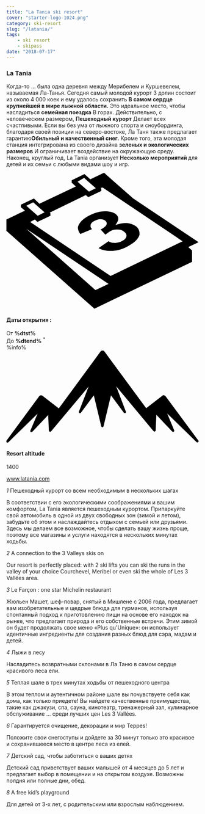 ```yaml
---
title: "La Tania ski resort"
cover: "starter-logo-1024.png"
category: ski-resort
slug: "/latania/"
tags:
    - ski resort
    - skipass
date: "2018-07-17"
---
```


<div class="edito-wrapper station"><div class="banner-station">
<div class="banner-station-logo">
<imgtest data="la-tania.png" directory="post" alt="La Tania"></imgtest>
</div>
</div>

<h3 class="main-title-1 h-margin-bottom-0">La Tania</h1>
<div class="rich-text">
<p>Когда-то ... была одна деревня между Мерибелем и Куршевелем, называемая Ла-Танья. Сегодня самый молодой курорт 3 долин состоит из около 4 000 коек и ему удалось сохранить <strong>В самом сердце крупнейшей в мире лыжной области.</strong> Это идеальное место, чтобы насладиться <strong>семейная поездка</strong> В горах. Действительно, с человеческим размером, <strong>Пешеходный курорт</strong> Делает всех счастливыми. Если вы без ума от лыжного спорта и сноубординга, благодаря своей позиции на северо-востоке, Ла Таня также предлагает гарантию<strong>Обильный и качественный снег.</strong> Кроме того, эта молодая станция интегрирована из своего дизайна <strong> зеленых и экологических размеров</strong> И ограничивает воздействие на окружающую среду. Наконец, круглый год, La Tania организует <strong>Несколько мероприятий </strong> для детей и их семьи с любыми видами шоу и игр.</p>
</div>

<div class="grid center">
<div class="col-6">
<i class="icon icon-date icon-55">
<svg xmlns="http://www.w3.org/2000/svg" viewBox="0 0 55.9 39.6"><path d="M37.6 15.5c-.7-.5-1.6-.8-2.6-.9-1.1 0-2.2.2-3.3.6 1.1-1.4 1.1-2.4.1-3.2-.7-.5-1.7-.8-3.1-.8-1.6 0-3.3.5-4.9 1.4-.9.5-1.7 1.1-2.2 1.7-.5.6-.8 1.2-.8 1.7s.2 1.1.7 1.8l3.4-1.4c-.4-.4-.5-.8-.4-1.3.1-.4.5-.8 1.1-1.1.6-.3 1.1-.5 1.7-.5.6 0 1 .1 1.4.4.4.3.6.7.4 1.2-.2.5-.8.9-1.7 1.4l1.4 1.5c.5-.4.9-.7 1.4-1 .6-.4 1.3-.5 2.1-.5s1.4.2 1.9.6c.6.4.8.9.7 1.4-.1.5-.5 1-1.2 1.3-.6.4-1.3.5-2 .6-.7 0-1.4-.1-2-.5l-2.9 2c1.1.6 2.5.9 4.1.8 1.6-.1 3.2-.6 4.7-1.5 1.6-.9 2.7-1.9 3.1-3.1.1-.9-.1-1.9-1.1-2.6z"></path><path d="M52.9 21.6l3-1.4-19-12.7L28.4 0l-4 1.9L22.7.4 19 2.2v.7L20.2 4 9.6 9 8 7.5 4.2 9.3v.7l1.2 1L0 13.6v3.3l25.6 22.6L54 25.9v-3.3l-1.1-1zM22.6 1.5l.9.8L26 4.5l-2 1-2.4-2.1-.9-.8 1.9-1.1zM7.8 8.6l.9.8 2.4 2.1-2 1-2.4-2.1-.9-.8 2-1zm18.1 25.5L5.8 16.3l23.9 16-3.8 1.8zM51.1 20L30.3 30 6.9 14.3l1.4-.7.7.7 3.8-1.8v-.7l-.2-.2 10.5-5.1.7.6 3.8-1.8v-.7l-.2-.2.6-.1 21.6 14.5 1.7 1.2h-.2z"></path></svg></i>
<h4 class="main-title-3 h-uppercase center h-fz-16">Даты открытия :</h4>
   <div class="opening-dates">
                     От <strong>%dtst%</strong> <br/>
                     До <strong>%dtend%</strong> <sup className="blue">*</sup>
     </div>
     %info%
</div>
<div class="col-6">
<i class="icon icon-mountain icon-55">
<svg xmlns="http://www.w3.org/2000/svg" viewBox="0 0 85.1 40.7"><path d="M23.2 25.6L41.7.4c.2-.3.5-.4.9-.4.3 0 .6.1.8.4l18.5 25.1L69 20c.2-.2.5-.3.8-.2.3 0 .5.2.7.4L85 39.8c.2.2.1.5-.1.7-.2.2-.5.2-.7 0l-13-12.7 3.1 7.5c.1.2 0 .5-.2.6-.2.1-.5.1-.7-.1l-7-7.4-.3 6.9c0 .2-.1.4-.4.5-.2.1-.4 0-.6-.2L48.6 15.8 52.9 27c.1.2 0 .5-.2.6-.2.1-.5.1-.7-.1l-5.7-7.7L43 33.5c-.1.2-.3.4-.5.4s-.4-.2-.5-.4l-3.3-13.7-5.7 7.7c-.2.2-.4.3-.7.1-.2-.1-.3-.4-.2-.6l4.3-11.1-16.6 19.8c-.1.2-.4.2-.6.2-.2-.1-.3-.2-.4-.5l-.3-6.9-7 7.4c-.2.2-.5.2-.7.1-.2-.1-.3-.4-.2-.6l3.2-7.5-13 12.7c-.2.2-.5.2-.7 0-.2-.2-.2-.5-.1-.7l14.5-19.7c.2-.2.4-.4.7-.4.3 0 .6 0 .8.2l7.2 5.6z"></path></svg></i>
<h4 class="main-title-3 h-uppercase center h-fz-16">Resort altitude</h4>
1400
</div>
</div>

<a rel="nofollow" href="http://www.latania.com" class="btn btn-blue" target="_blank">www.latania.com</a>

<div class="poi-anchor-title" id="marker_11">
<em>1</em> Пешеходный курорт со всем необходимым в нескольких шагах
</div>

<div class="o-actu fullWidth">
<div class="grid-noGutter-equalHeight_sm-1">
<div class="col">
<imgtest data="latania-stationpietonne.jpg" directory="post" alt="Пешеходный курорт со всем необходимым в нескольких шагах"></imgtest>
</div>
<div class="col">
<div class="pl2 rich-text">
<p>В соответствии с его экологическими соображениями и вашим комфортом, La Tania является пешеходным курортом. Припаркуйте свой автомобиль в одной из двух свободных зон (зимой и летом), забудьте об этом и наслаждайтесь отдыхом с семьей или друзьями. Здесь мы делаем все возможное, чтобы сделать вашу жизнь проще, поэтому все магазины и услуги находятся в нескольких минутах ходьбы.</p>
</div>
</div>
</div>
</div>

<div class="poi-anchor-title" id="marker_12">
<em>2</em> A connection to the 3 Valleys skis on
</div>

<div class="o-actu fullWidth">
<div class="grid-noGutter-equalHeight_sm-1">
<div class="col">
<imgtest data="latania-connexion.jpg" directory="post" alt="A connection to the 3 Valleys skis on"></imgtest>
</div>
<div class="col">
<div class="pl2 rich-text">
<p>Our resort is perfectly placed: with 2 ski lifts you can ski the runs in the valley of your choice Courchevel, Meribel or even ski the whole of Les 3 Vallées area.</p>
</div>
</div>
</div>
</div>

<div class="poi-anchor-title" id="marker_13">
<em>3</em> Le Farçon : one star Michelin restaurant
</div>

<div class="o-actu fullWidth">
<div class="grid-noGutter-equalHeight_sm-1">
<div class="col">
<imgtest data="latania-lefarcon.jpg" directory="post" alt="Le Farçon : one star Michelin restaurant"></imgtest>
</div>
<div class="col">
<div class="pl2 rich-text">
<p>Жюльен Машет, шеф-повар, снятый в Мишлене с 2006 года, предлагает вам изобретательные и щедрые блюда для гурманов, используя спонтанный подход к приготовлению пищи на основе его находок на рынке, что предлагает природа и его собственные встречи. Этим зимой он будет продолжать свое меню «Plus qu'Unique»: он использует идентичные ингредиенты для создания разных блюд для сэра, мадам и детей.</p>
</div>
</div>
</div>
</div>

<div class="poi-anchor-title" id="marker_14">
<em>4</em> Лыжи в лесу
</div>

<div class="o-actu fullWidth">
<div class="grid-noGutter-equalHeight_sm-1">
<div class="col">
<imgtest data="latania-skiforet.jpg" directory="post" alt="Лыжи в лесу"></imgtest>
</div>
<div class="col">
<div class="pl2 rich-text">
<p>Насладитесь возвратными склонами в Ла Таню в самом сердце красивого леса ели.</p>
</div>
</div>
</div>
</div>

<div class="poi-anchor-title" id="marker_15">
<em>5</em> Теплая шале в трех минутах ходьбы от пешеходного центра
</div>

<div class="o-actu fullWidth">
<div class="grid-noGutter-equalHeight_sm-1">
<div class="col">
<imgtest data="latania-chalet.jpg" directory="post" alt="Теплая шале в трех минутах ходьбы от пешеходного центра"></imgtest>
</div>
<div class="col">
<div class="pl2 rich-text">
<p>В этом теплом и аутентичном районе шале вы почувствуете себя как дома, как только приедете! Вы найдете качественные преимущества, такие как джакузи, спа, сауна, кинотеатр, тренажерный зал, кулинарное обслуживание ... среди лучших цен Les 3 Vallées.</p>
</div>
</div>
</div>
</div>

<div class="poi-anchor-title" id="marker_16">
<em>6</em> Гарантируется очищение, декорации и мир Teppes!
</div>

<div class="o-actu fullWidth">
<div class="grid-noGutter-equalHeight_sm-1">
<div class="col">
<imgtest data="latania-raquette.jpg" directory="post" alt="Гарантируется очищение, декорации и мир Teppes!"></imgtest>
</div>
<div class="col">
<div class="pl2 rich-text">
<p>Положите свои снегоступы и дойдете за 30 минут только это красивое и сохранившееся место в центре леса из елей.</p>
</div>
</div>
</div>
</div>

<div class="poi-anchor-title" id="marker_17">
<em>7</em> Детский сад, чтобы заботиться о ваших детях
</div>
<div class="o-actu fullWidth">
<div class="grid-noGutter-equalHeight_sm-1">
<div class="col">
<imgtest data="latania-garderie.jpg" directory="post" alt="Детский сад, чтобы заботиться о ваших детях"></imgtest>
</div>
<div class="col">
<div class="pl2 rich-text">
<p>Детский сад приветствует ваших малышей от 4 месяцев до 5 лет и предлагает выбор в помещении и на открытом воздухе. Возможны полдня или полные дни, обед.</p>
</div>
</div>
</div>
</div>

<div class="poi-anchor-title" id="marker_18">
<em>8</em> A free kid’s playground
</div>

<div class="o-actu fullWidth">
   <div class="grid-noGutter-equalHeight_sm-1">
<div class="col">
<imgtest data="latania-airdejeux.jpg" directory="post" alt="A free kid’s playground"></imgtest>
</div>
<div class="col">
<div class="pl2 rich-text">
<p>Для детей от 3-х лет, с родительским или взрослым наблюдением.</p>
</div>
</div>
</div>
</div>
</div>

</div>